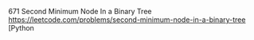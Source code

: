 671 Second Minimum Node In a Binary Tree https://leetcode.com/problems/second-minimum-node-in-a-binary-tree  [Python
